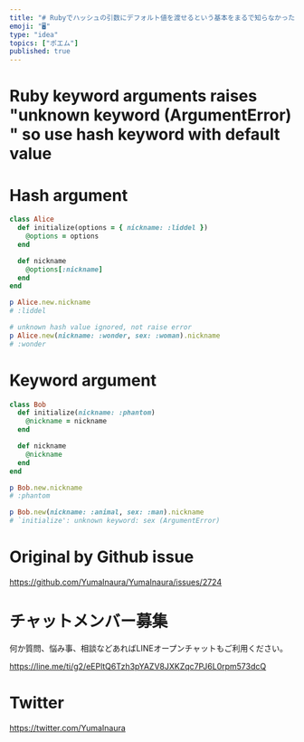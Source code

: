 ```yaml
---
title: "# Rubyでハッシュの引数にデフォルト値を渡せるという基本をまるで知らなかった。もうキーワード引数のエラーに怯えない。"
emoji: "🖥"
type: "idea"
topics: ["ポエム"]
published: true
---
```


# Ruby keyword arguments raises "unknown keyword (ArgumentError) " so use hash keyword with default value

# Hash argument

```rb
class Alice
  def initialize(options = { nickname: :liddel })
    @options = options
  end

  def nickname
    @options[:nickname]
  end
end

p Alice.new.nickname
# :liddel

# unknown hash value ignored, not raise error
p Alice.new(nickname: :wonder, sex: :woman).nickname
# :wonder
```

# Keyword argument

```rb
class Bob
  def initialize(nickname: :phantom)
    @nickname = nickname
  end

  def nickname
    @nickname
  end
end

p Bob.new.nickname
# :phantom

p Bob.new(nickname: :animal, sex: :man).nickname
# `initialize': unknown keyword: sex (ArgumentError)

```

# Original by Github issue

https://github.com/YumaInaura/YumaInaura/issues/2724








<!-- Update From Qiita API -->

# チャットメンバー募集


何か質問、悩み事、相談などあればLINEオープンチャットもご利用ください。

https://line.me/ti/g2/eEPltQ6Tzh3pYAZV8JXKZqc7PJ6L0rpm573dcQ





# Twitter


https://twitter.com/YumaInaura


<!-- Update From Qiita API -->


